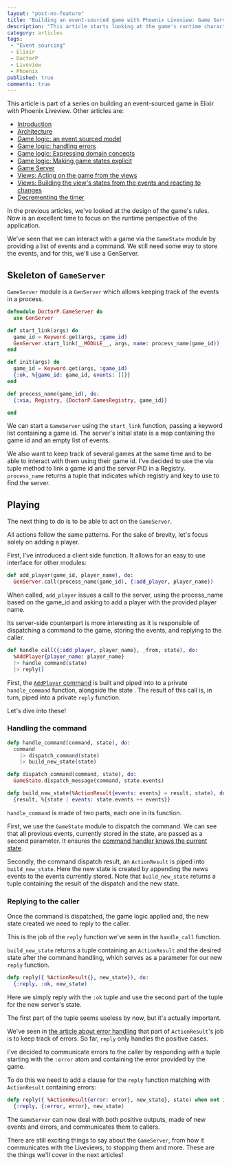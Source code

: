 ```yaml
---
layout: "post-no-feature"
title: "Building an event-sourced game with Phoenix Liveview: Game Server"
description: "This article starts looking at the game's runtime characteristics and shows how a game server can be implemented with a GenServer to store events and handle new commands."
category: articles
tags:
 - "Event sourcing"
 - Elixir
 - DoctorP
 - Liveview
 - Phoenix
published: true
comments: true
---
```


<div class="series">
    <p>This article is part of a series on building an event-sourced game in Elixir with Phoenix Liveview. Other articles are:</p>
    <ul>
        <li><a href="/articles/phoenix-liveview-event-sourced-game-intro">Introduction</a></li>
        <li><a href="/articles/phoenix-liveview-event-sourced-game-architecture">Architecture</a></li>
        <li><a href="/articles/phoenix-liveview-event-sourced-game-event-sourced-model">Game logic: an event sourced model</a></li>
        <li><a href="/articles/phoenix-liveview-event-sourced-game-handling-errors">Game logic: handling errors</a></li>
        <li><a href="/articles/phoenix-liveview-event-sourced-game-expressing-domain-concepts-in-code">Game logic: Expressing domain concepts</a></li>
        <li><a href="/articles/phoenix-liveview-event-sourced-game-making-game-states-explicit">Game logic: Making game states explicit</a></li>
        <li><a href="/articles/phoenix-liveview-event-sourced-game-game-server">Game Server</a></li>
        <li><a href="/articles/phoenix-liveview-event-sourced-game-acting-on-the-game-from-the-views">Views: Acting on the game from the views</a></li>
        <li><a href="/articles/phoenix-liveview-event-sourced-game-building-views-states-and-reacting-to-changes">Views: Building the view's states from the events and reacting to changes</a></li>
        <li><a href="/articles/phoenix-liveview-event-sourced-game-building-decrementing-the-timer">Decrementing the timer</a></li>
    </ul>
</div>


In the previous articles, we've looked at the design of the game's rules. Now is an excellent time to focus on the runtime perspective of the application.

We've seen that we can interact with a game via the `GameState` module by providing a list of events and a command. We still need some way to store the events, and for this, we'll use a GenServer.

## Skeleton of `GameServer`

`GameServer` module is a `GenServer` which allows keeping track of the events in a process.

```elixir
defmodule DoctorP.GameServer do
  use GenServer

def start_link(args) do
  game_id = Keyword.get(args, :game_id)
  GenServer.start_link(__MODULE__, args, name: process_name(game_id))
end

def init(args) do
  game_id = Keyword.get(args, :game_id)
  {:ok, %{game_id: game_id, events: []}}
end

def process_name(game_id), do:
  {:via, Registry, {DoctorP.GamesRegistry, game_id}}

end
```

We can start a `GameServer` using the `start_link` function, passing a keyword list containing a game id. The server's initial state is a map containing the game id and an empty list of events.

We also want to keep track of several games at the same time and to be able to interact with them using their game id. I've decided to use the via tuple method to link a game id and the server PID in a Registry. `process_name` returns a tuple that indicates which registry and key to use to find the server.

## Playing

The next thing to do is to be able to act on the `GameServer`.

All actions follow the same patterns. For the sake of brevity, let's focus solely on adding a player.

First, I've introduced a client side function. It allows for an easy to use interface for other modules:

```elixir
def add_player(game_id, player_name), do:
  GenServer.call(process_name(game_id), {:add_player, player_name})
```

When called, `add_player` issues a call to the server, using the process_name based on the game_id and asking to add a player with the provided player name.

Its server-side counterpart is more interesting as it is responsible of dispatching a command to the game, storing the events, and replying to the caller.

```elixir
def handle_call({:add_player, player_name}, _from, state), do:
  %AddPlayer{player_name: player_name}
  |> handle_command(state)
  |> reply()
```

First, the [`AddPlayer` command](/articles/phoenix-liveview-event-sourced-game-event-sourced-model#producing-events) is built and piped into to a private `handle_command` function, alongside the state . The result of this call is, in turn, piped into a private `reply` function.

Let's dive into these!

### Handling the command

```elixir
defp handle_command(command, state), do:
  command
    |> dispatch_command(state)
    |> build_new_state(state)

defp dispatch_command(command, state), do:
  GameState.dispatch_message(command, state.events)

defp build_new_state(%ActionResult{events: events} = result, state), do:
  {result, %{state | events: state.events ++ events}}
```

`handle_command` is made of two parts, each one in its function.

First, we use the `GameState` module to dispatch the command. We can see that all previous events, currently stored in the state, are passed as a second parameter. It ensures the [command handler knows the current state](/articles/phoenix-liveview-event-sourced-game-event-sourced-model#producing-events#rebuilding-the-state).

Secondly, the command dispatch result, an `ActionResult` is piped into `build_new_state`. Here the new state is created by appending the news events to the events currently stored. Note that `build_new_state` returns a tuple containing the result of the dispatch and the new state.

### Replying to the caller

Once the command is dispatched, the game logic applied and, the new state created we need to reply to the caller.

This is the job of the `reply` function we've seen in the `handle_call` function.

`build_new_state` returns a tuple containing an `ActionResult` and the desired state after the command handling, which serves as a parameter for our new `reply` function.

```elixir
defp reply({ %ActionResult{}, new_state}), do:
  {:reply, :ok, new_state)
```

Here we simply reply with the `:ok` tuple and use the second part of the tuple for the new server's state.

The first part of the tuple seems useless by now, but it's actually important.

We've seen in [the article about error handling](/articles/phoenix-liveview-event-sourced-game-handling-errors) that part of `ActionResult`'s job is to keep track of errors. So far, `reply` only handles the positive cases.

I've decided to communicate errors to the caller by responding with a tuple starting with the `:error` atom and containing the error provided by the game.

To do this we need to add a clause for the `reply` function matching with `ActionResult` containing errors:

```elixir
defp reply({ %ActionResult{error: error}, new_state}, state) when not is_nil(error), do:
  {:reply, {:error, error}, new_state)
```

The `GameServer` can now deal with both positive outputs, made of new events and errors, and communicates them to callers.

There are still exciting things to say about the `GameServer`, from how it communicates with the Liveviews, to stopping them and more. These are the things we'll cover in the next articles!


